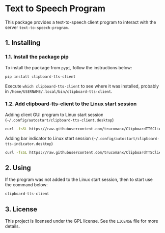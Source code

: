 # Text to Speech Program

This package provides a text-to-speech client program to interact with the server `text-to-speech-program`.

## 1. Installing

### 1.1. Install the package pip

To install the package from `pypi`, follow the instructions below:


```bash
pip install clipboard-tts-client
```

Execute `which clipboard-tts-client` to see where it was installed, probably in `/home/USERNAME/.local/bin/clipboard-tts-client`.


### 1.2. Add clipboard-tts-client to the Linux start session

Adding client GUI program to Linux start session (`~/.config/autostart/clipboard-tts-client.desktop`)

```bash
curl -fsSL https://raw.githubusercontent.com/trucomanx/ClipboardTTSClient/main/install_linux_program_session.sh | sh
```

Adding bar indicator to Linux start session (`~/.config/autostart/clipboard-tts-indicator.desktop`)

```bash
curl -fsSL https://raw.githubusercontent.com/trucomanx/ClipboardTTSClient/main/install_linux_indicator_session.sh | sh
```

## 2. Using

If the program was not added to the Linux start session, then to start use the command below:

```bash
clipboard-tts-client
```

## 3. License

This project is licensed under the GPL license. See the `LICENSE` file for more details.
